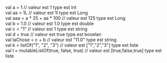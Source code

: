 val a = 1                                   // valeur est 1        type est    int        
val aa = 1L                                 // valeur est  1l        type est     Long   
val aaa = a * 25 + aa * 100                 // valeur est 125         type est      Long  
val b = 1.0                                 // valeur est 1.0      type est    double    
val c = "1"                                 // valeur est   1       type est      string  
val d = true                                // valeur est  true        type est    booelan    
val laChose = c + b                         // valeur est   "11.0"       type est    string    
val k = listOf("1", "2", "3")               // valeur est  ["1","2","3"]   type est    liste<string>    
val l = mutableListOf(true, false, true)    // valeur est  [true,false,true] type est    liste<boolean>